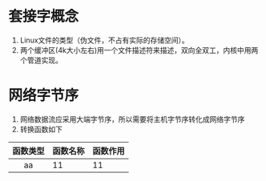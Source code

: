 # 套接字概念
1. Linux文件的类型（伪文件，不占有实际的存储空间）。
2. 两个缓冲区(4k大小左右)用一个文件描述符来描述，双向全双工，内核中用两个管道实现。

# 网络字节序
1. 网络数据流应采用大端字节序，所以需要将主机字节序转化成网络字节序
2. 转换函数如下

函数类型 | 函数名称 | 函数作用
:-:|:-|:-
aa | 11 |11


